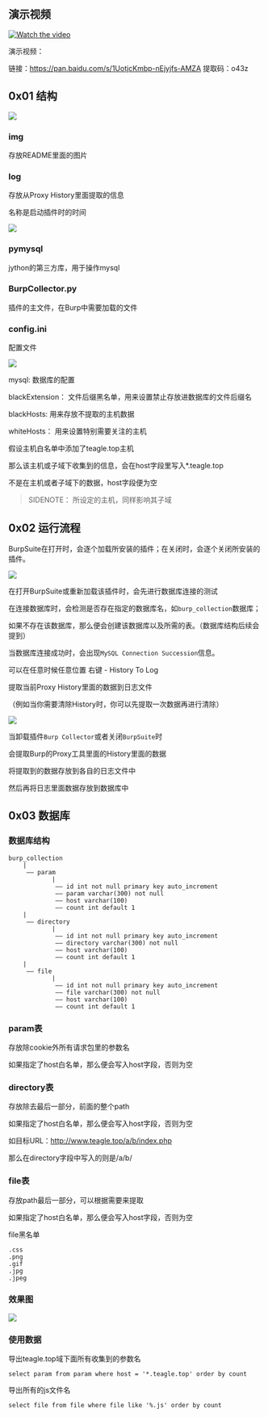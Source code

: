 ## 演示视频

[![Watch the video](./img/1.png)](https://teag1e.github.io/viedo/BurpCollectorDemo.mp4)

演示视频：

链接：https://pan.baidu.com/s/1UotjcKmbp-nEjyjfs-AMZA 
提取码：o43z 

## 0x01 结构

![](./img/5.png)

### img
存放README里面的图片

### log

存放从Proxy History里面提取的信息

名称是启动插件时的时间

![](./img/6.png)

### pymysql

jython的第三方库，用于操作mysql

### BurpCollector.py

插件的主文件，在Burp中需要加载的文件

### config.ini

配置文件

![](./img/7.png)

mysql: 数据库的配置

blackExtension： 文件后缀黑名单，用来设置禁止存放进数据库的文件后缀名

blackHosts: 用来存放不提取的主机数据

whiteHosts： 用来设置特别需要关注的主机

假设主机白名单中添加了teagle.top主机

那么该主机或子域下收集到的信息，会在host字段里写入*.teagle.top

不是在主机或者子域下的数据，host字段便为空

>SIDENOTE： 所设定的主机，同样影响其子域

## 0x02 运行流程

BurpSuite在打开时，会逐个加载所安装的插件；在关闭时，会逐个关闭所安装的插件。

![](./img/8.png)

在打开BurpSuite或重新加载该插件时，会先进行数据库连接的测试

在连接数据库时，会检测是否存在指定的数据库名，如```burp_collection```数据库；

如果不存在该数据库，那么便会创建该数据库以及所需的表。（数据库结构后续会提到）

当数据库连接成功时，会出现```MySQL Connection Succession```信息。

可以在任意时候任意位置 右键 - History To Log

提取当前Proxy History里面的数据到日志文件

（例如当你需要清除History时，你可以先提取一次数据再进行清除）

![](./img/10.png) 

当卸载插件```Burp Collector```或者关闭```BurpSuite```时

会提取Burp的Proxy工具里面的History里面的数据

将提取到的数据存放到各自的日志文件中

然后再将日志里面数据存放到数据库中

## 0x03 数据库

### 数据库结构

```
burp_collection
	|
	 —— param
			|
			 —— id int not null primary key auto_increment
			 —— param varchar(300) not null
			 —— host varchar(100)
			 —— count int default 1
	|
	 —— directory
			|
			 —— id int not null primary key auto_increment
			 —— directory varchar(300) not null
			 —— host varchar(100)
			 —— count int default 1
	|
	 —— file
			|
			 —— id int not null primary key auto_increment
			 —— file varchar(300) not null
			 —— host varchar(100) 
			 —— count int default 1
```

### param表

存放除cookie外所有请求包里的参数名

如果指定了host白名单，那么便会写入host字段，否则为空

### directory表

存放除去最后一部分，前面的整个path

如果指定了host白名单，那么便会写入host字段，否则为空

如目标URL：http://www.teagle.top/a/b/index.php

那么在directory字段中写入的则是/a/b/

### file表

存放path最后一部分，可以根据需要来提取

如果指定了host白名单，那么便会写入host字段，否则为空

file黑名单

```
.css
.png
.gif
.jpg
.jpeg
```

### 效果图

![](./img/9.png)

### 使用数据

导出teagle.top域下面所有收集到的参数名

```
select param from param where host = '*.teagle.top' order by count
```

导出所有的js文件名

```
select file from file where file like '%.js' order by count
```

